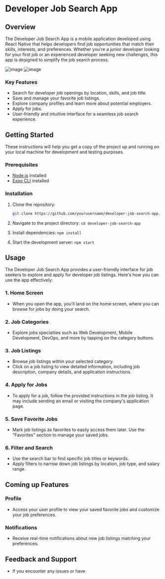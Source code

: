 # Developer Job Search App

## Overview
The Developer Job Search App is a mobile application developed using React Native that helps developers find job opportunities that match their skills, interests, and preferences. Whether you're a junior developer looking for your first job or an experienced developer seeking new challenges, this app is designed to simplify the job search process.

![image](https://github.com/LuizFelipeA/find-mentor-mobile-app/assets/59900979/af26dcdb-584f-4228-83f7-6f33e6b77abf)
![image](https://github.com/LuizFelipeA/find-mentor-mobile-app/assets/59900979/f62b4eef-d077-45c4-9613-23679baa1f4a)


### Key Features
- Search for developer job openings by location, skills, and job title.
- Save and manage your favorite job listings.
- Explore company profiles and learn more about potential employers.
- Apply for jobs.
- User-friendly and intuitive interface for a seamless job search experience.

## Getting Started
These instructions will help you get a copy of the project up and running on your local machine for development and testing purposes.

### Prerequisites
- [Node.js](https://nodejs.org/) installed
- [Expo CLI](https://docs.expo.dev/get-started/installation/) installed

### Installation
1. Clone the repository:
   ```sh
   git clone https://github.com/yourusername/developer-job-search-app.git
   ```
2. Navigate to the project directory:
   ``` cd developer-job-search-app ```

3. Install dependencies:
   ```npm install```

4. Start the development server:
  ```npm start```

## Usage

The Developer Job Search App provides a user-friendly interface for job seekers to explore and apply for developer job listings. Here's how you can use the app effectively:

### 1. Home Screen

- When you open the app, you'll land on the home screen, where you can browse for jobs by doing your search.

### 2. Job Categories

- Explore jobs specialties such as Web Development, Mobile Development, DevOps, and more by tapping on the category buttons.

### 3. Job Listings

- Browse job listings within your selected category.
- Click on a job listing to view detailed information, including job description, company details, and application instructions.

### 4. Apply for Jobs

- To apply for a job, follow the provided instructions in the job listing. It may include sending an email or visiting the company's application page.

### 5. Save Favorite Jobs

- Mark job listings as favorites to easily access them later. Use the "Favorites" section to manage your saved jobs.

### 6. Filter and Search

- Use the search bar to find specific job titles or keywords.
- Apply filters to narrow down job listings by location, job type, and salary range.

## Coming up Features 

### Profile

- Access your user profile to view your saved favorite jobs and customize your job preferences.

### Notifications

- Receive real-time notifications about new job listings matching your preferences.

## Feedback and Support

- If you encounter any issues or have
